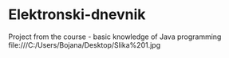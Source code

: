 # Elektronski-dnevnik
Project from the course - basic knowledge of Java programming
file:///C:/Users/Bojana/Desktop/Slika%201.jpg
